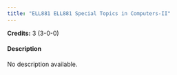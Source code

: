 ```yaml
---
title: "ELL881 ELL881 Special Topics in Computers-II"
---
```

**Credits:** 3 (3-0-0)

#### Description
No description available.